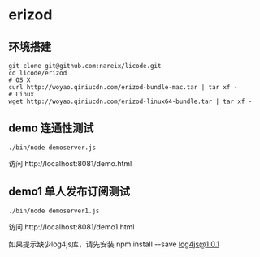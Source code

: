 # erizod

## 环境搭建

```
git clone git@github.com:nareix/licode.git
cd licode/erizod
# OS X
curl http://woyao.qiniucdn.com/erizod-bundle-mac.tar | tar xf -
# Linux
wget http://woyao.qiniucdn.com/erizod-linux64-bundle.tar | tar xf -
```

## demo 连通性测试

```
./bin/node demoserver.js
```

访问 http://localhost:8081/demo.html

## demo1 单人发布订阅测试

```
./bin/node demoserver1.js
```

访问 http://localhost:8081/demo1.html

如果提示缺少log4js库，请先安装 npm install --save log4js@1.0.1
